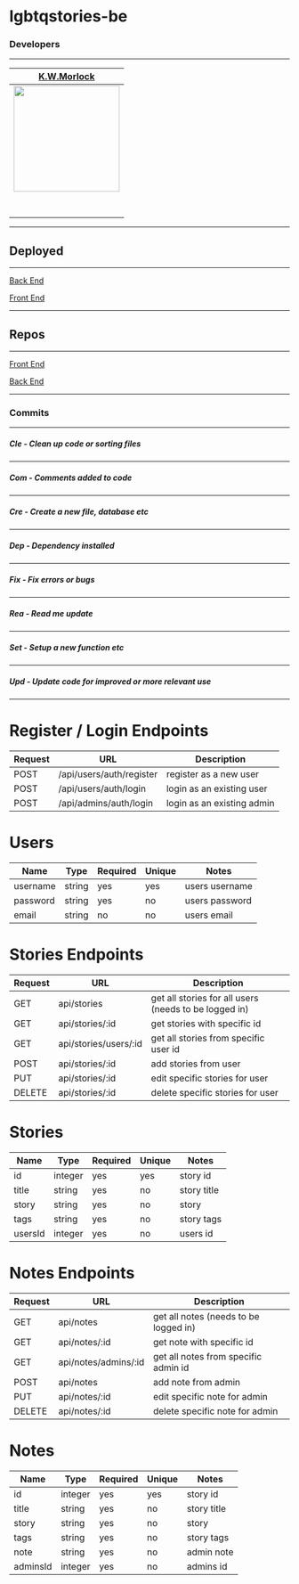 # lgbtqstories-be

### Developers
---
|                                           [K.W.Morlock](https://github.com/kwmorlock)                    |
| :-------------------------------------------------------------------------------------------------------------------------------------: |
| [<img src="https://avatars2.githubusercontent.com/u/60933227?s=400&u=f59ad5c61c259364c66bac0a68407b138024c357&v=4" width = "190" />](https://github.com/kwmorlock) |
|                  [<img src="https://github.com/favicon.ico" width="15"> ](https://github.com/kwmorlock)                   |
|                                                [ <img src="https://static.licdn.com/sc/h/al2o9zrvru7aqj8e1x2rzsrca" width="15"> ](https://www.linkedin.com/in/kwmorlock/)    |
---
## Deployed

---

[Back End](https://lgbtqstories.herokuapp.com/)

[Front End](https://lgbtqstories.netlify.app/#/register)

---

## Repos

---

[Front End](https://github.com/kwmorlock/lgbtqstories-fe)

[Back End](https://github.com/kwmorlock/lgbtqstories-be)

---

### Commits
---
##### Cle - Clean up code or sorting files
---
##### Com - Comments added to code
---
##### Cre - Create a new file, database etc
---
##### Dep - Dependency installed
---
##### Fix - Fix errors or bugs
---
##### Rea - Read me update
---
##### Set - Setup a new function etc
---
##### Upd - Update code for improved or more relevant use
---

# Register / Login Endpoints
| Request | URL | Description |
| ------- | --- | ----------- |
| POST | /api/users/auth/register| register as a new user |
| POST | /api/users/auth/login | login as an existing user |
| POST | /api/admins/auth/login | login as an existing admin |

# Users
| Name | Type | Required | Unique | Notes |
| ---- | ---- | -------- | ------ | ----- |
| username | string | yes | yes | users username |
| password | string | yes | no | users password |
| email | string | no | no | users email |

# Stories Endpoints
| Request | URL | Description |
| ------- | --- | ----------- |
| GET | api/stories | get all stories for all users (needs to be logged in) |
| GET | api/stories/:id | get stories with specific id |
| GET | api/stories/users/:id | get all stories from specific user id |
| POST | api/stories/:id | add stories from user |
| PUT | api/stories/:id | edit specific stories for user |
| DELETE | api/stories/:id | delete specific stories for user |

# Stories
| Name | Type | Required | Unique | Notes |
| ---- | ---- | -------- | ------ | ----- |
| id | integer | yes | yes | story id |
| title | string | yes | no | story title|
| story | string | yes | no | story |
| tags | string | yes | no | story tags|
| usersId | integer | yes | no | users id |

# Notes Endpoints
| Request | URL | Description |
| ------- | --- | ----------- |
| GET | api/notes | get all notes (needs to be logged in) |
| GET | api/notes/:id | get note with specific id |
| GET | api/notes/admins/:id | get all notes from specific admin id |
| POST | api/notes | add note from admin |
| PUT | api/notes/:id | edit specific note for admin |
| DELETE | api/notes/:id | delete specific note for admin |

# Notes
| Name | Type | Required | Unique | Notes |
| ---- | ---- | -------- | ------ | ----- |
| id | integer | yes | yes | story id |
| title | string | yes | no | story title|
| story | string | yes | no | story |
| tags | string | yes | no | story tags |
| note | string | yes | no | admin note |
| adminsId | integer | yes | no | admins id |


